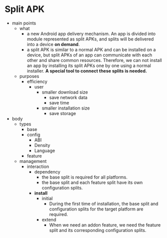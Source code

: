 # Split APK

- main points
    - what
        - a new Android app delivery mechanism. An app is divided into module represented as split APKs, and splits will be delivered into a device **on demand**.
        - a split APK is similar to a normal APK and can be installed on a device, but split APKs of an app can communicate with each other and share common resources. Therefore, we can not install an app by installing its split APKs one by one using a normal installer. **A special tool to connect these splits is needed.**
    - purposes
        - efficiency
            - user
                - smaller download size
                    - save network data
                    - save time
                - smaller installation size
                    - save storage
- body
    - types
        - base
        - config
            - ABI
            - Density
            - Language
        - feature
    - management
        - interaction
            - dependency
                - the base split is required for all platforms.
                - the base split and each feature split have its own configuration splits.
            - **install**
                - initial
                    - During the first time of installation, the base split and configuration splits for the target platform are required.
                - extend
                    - When we need an addon feature, we need the feature split and its corresponding configuration splits.
